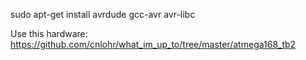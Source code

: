 
sudo apt-get install avrdude gcc-avr avr-libc

Use this hardware: https://github.com/cnlohr/what_im_up_to/tree/master/atmega168_tb2
